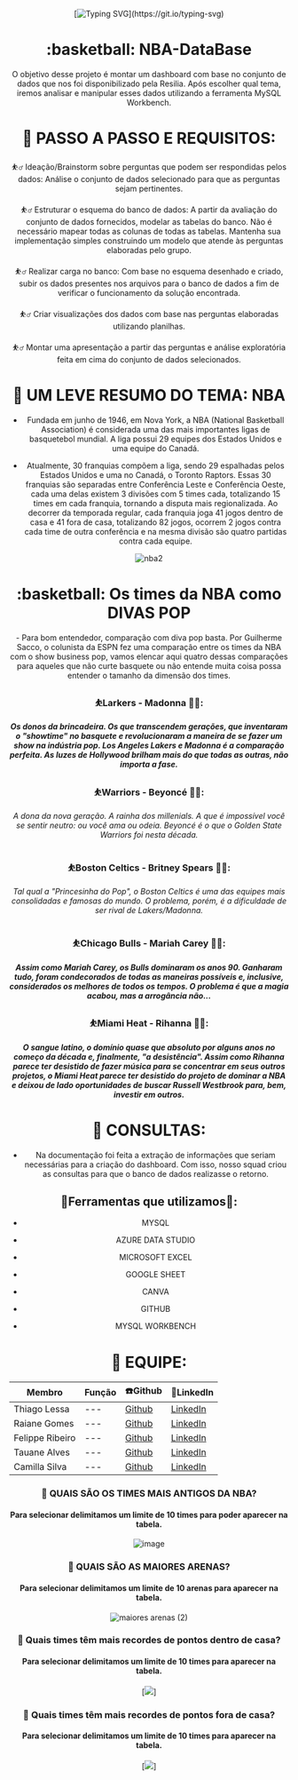 <div align="center">
  
[![Typing SVG](https://readme-typing-svg.demolab.com?font=Roboto&weight=900&size=45&duration=4000&pause=1000&color=17408B&width=610&height=80&lines=Get+ready+to+the+SLAM+JAM!!!)](https://git.io/typing-svg)
  
<div>
  
<h1 align="center"> :basketball:  NBA-DataBase </h1> 

O objetivo desse projeto é montar um dashboard com base no conjunto de dados que nos foi disponibilizado pela Resilia. Após escolher qual tema, iremos analisar e manipular esses dados utilizando a ferramenta MySQL Workbench.

# 📢 PASSO A PASSO E REQUISITOS:

⛹️‍♂️ Ideação/Brainstorm sobre perguntas que podem ser respondidas pelos dados: Análise o conjunto de dados selecionado para que as perguntas sejam pertinentes.

⛹️‍♂️ Estruturar o esquema do banco de dados: A partir da avaliação do conjunto de dados fornecidos, modelar as tabelas do banco. Não é necessário mapear todas as colunas de todas  as tabelas. Mantenha sua implementação simples construindo um modelo que atende às perguntas elaboradas pelo grupo.

⛹️‍♂️ Realizar carga no banco: Com base no esquema desenhado e criado, subir os dados presentes nos arquivos para o banco de dados a fim de verificar o funcionamento da solução encontrada.

⛹️‍♂️ Criar visualizações dos dados com base nas perguntas elaboradas utilizando planilhas.

⛹️‍♂️ Montar uma apresentação a partir das perguntas e análise exploratória feita em cima do conjunto de dados selecionados.

# 💬 UM LEVE RESUMO DO TEMA: NBA

- Fundada em junho de 1946, em Nova York, a NBA (National Basketball Association) é considerada uma das mais importantes ligas de basquetebol mundial. A liga possui 29 equipes dos Estados Unidos e uma equipe do Canadá.

- Atualmente, 30 franquias compõem a liga, sendo 29 espalhadas pelos Estados Unidos e uma no Canadá, o Toronto Raptors. Essas 30 franquias são separadas entre Conferência Leste e Conferência Oeste, cada uma delas existem 3 divisões com 5 times cada, totalizando 15 times em cada franquia, tornando a disputa mais regionalizada. Ao decorrer da temporada regular, cada franquia joga 41 jogos dentro de casa e 41 fora de casa, totalizando 82 jogos, ocorrem 2 jogos contra cada time de outra conferência e na mesma divisão são quatro partidas contra cada equipe. 

![nba2](https://user-images.githubusercontent.com/107886724/223896952-1e7e3af4-29db-437d-b744-a765cc1853c5.jpg)

<h1 align="center"> :basketball:  Os times da NBA como DIVAS POP </h1> 
- Para bom entendedor, comparação com diva pop basta. Por Guilherme Sacco, o colunista da ESPN fez uma comparação entre os times da NBA 
com o show business pop, vamos elencar aqui quatro dessas comparações para aqueles que não curte basquete ou não entende 
muita coisa possa entender o tamanho da dimensão dos times.

 
### :bouncing_ball_person:Larkers - Madonna :woman_singer:: 
##### Os donos da brincadeira. Os que transcendem gerações, que inventaram o "showtime" no basquete e revolucionaram a maneira de se fazer um show na indústria pop. Los Angeles Lakers e Madonna é a comparação perfeita. As luzes de Hollywood brilham mais do que todas as outras, não importa a fase.



### :bouncing_ball_person:Warriors - Beyoncé :woman_singer::
###### A dona da nova geração. A rainha dos millenials. A que é impossível você se sentir neutro: ou você ama ou odeia. Beyoncé é o que o Golden State Warriors foi nesta década.



### :bouncing_ball_person:Boston Celtics - Britney Spears :woman_singer::
###### Tal qual a "Princesinha do Pop", o Boston Celtics é uma das equipes mais consolidadas e famosas do mundo. O problema, porém, é a dificuldade de ser rival de Lakers/Madonna.



### :bouncing_ball_person:Chicago Bulls - Mariah Carey :woman_singer::
##### Assim como Mariah Carey, os Bulls dominaram os anos 90. Ganharam tudo, foram condecorados de todas as maneiras possíveis e, inclusive, considerados os melhores de todos os tempos. O problema é que a magia acabou, mas a arrogância não...



### :bouncing_ball_person:Miami Heat - Rihanna :woman_singer:: 
##### O sangue latino, o domínio quase que absoluto por alguns anos no começo da década e, finalmente, "a desistência". Assim como Rihanna parece ter desistido de fazer música para se concentrar em seus outros projetos, o Miami Heat parece ter desistido do projeto de dominar a NBA e deixou de lado oportunidades de buscar Russell Westbrook para, bem, investir em outros.


# 📖 CONSULTAS:

- Na documentação foi feita a extração de informações que seriam necessárias para a criação do dashboard. Com isso, nosso squad criou as consultas para que o banco de dados realizasse o retorno.

## :hammer:Ferramentas que utilizamos:wrench:: 

- MYSQL
+ AZURE DATA STUDIO
* MICROSOFT EXCEL 
+ GOOGLE SHEET
- CANVA
* GITHUB
- MYSQL WORKBENCH


# :bookmark_tabs: EQUIPE:


|Membro|Função|:phone:Github|:briefcase:LinkedIn|
|---|---|---|---|
|Thiago Lessa|---| [Github](https://github.com/Thiago-C-Lessa)|[LinkedIn](https://www.linkedin.com/in/thiago-lessa-9424831ba/)|
|Raiane Gomes|---|[Github](https://github.com/Raiane11)|[LinkedIn](https://www.linkedin.com/in/raiane-gomes-b77462229/)|
|Felippe Ribeiro|---|[Github](https://github.com/felippe-cpu)|[LinkedIn](https://www.linkedin.com/in/felippe-melo-020a73162/)|
|Tauane Alves|---|[Github](https://github.com/tauanealvesg)|[LinkedIn](https://www.linkedin.com/in/tauanealvesg/)|
|Camilla Silva|---|[Github](https://github.com/fdscamilla)|[LinkedIn](https://www.linkedin.com/in/fdscamillaarq/)|


### :basketball: QUAIS SÃO OS TIMES MAIS ANTIGOS DA NBA?

#### Para selecionar delimitamos um limite de 10 times para poder aparecer na tabela.

![image](https://user-images.githubusercontent.com/115082857/223746463-5853bc0d-070a-4477-87df-59b04909e72e.png)






### :basketball: QUAIS SÃO AS MAIORES ARENAS? 

#### Para selecionar delimitamos um limite de 10 arenas para aparecer na tabela.

![maiores arenas (2)](https://user-images.githubusercontent.com/107886724/223746687-bcda9c92-53b7-4aa9-8b53-f5a7e0fb3fb5.PNG)



### :basketball: Quais times têm mais recordes de pontos dentro de casa?  

#### Para selecionar delimitamos um limite de 10 times para aparecer na tabela.

[<img src="https://github.com/Thiago-C-Lessa/NBA-DataBase/blob/main/recorde_pontos_casa.png">]



### :basketball: Quais times têm mais recordes de pontos fora de casa?  

#### Para selecionar delimitamos um limite de 10 times para aparecer na tabela.

[<img src="https://github.com/Thiago-C-Lessa/NBA-DataBase/blob/main/recorde_pontos_fora.png">]










